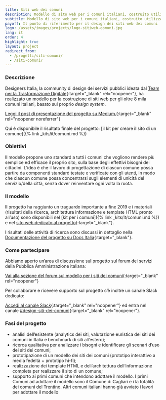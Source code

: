 ```yaml
---
title: Siti web dei comuni
description: Modello di sito web per i comuni italiani, costruito utilizzando il design system di Designers Italia.
subtitle: Modello di sito web per i comuni italiani, costruito utilizzando il design system di Designers Italia
payoff: Il punto di riferimento per il design dei siti web dei comuni
logo: /assets/images/projects/logo-sitiweb-comuni.jpg
lang: it
order: 4
highlight: true
layout: project
redirect_from:
  - /progetti/siti-comuni/
  - /siti-comuni/
---
```


### Descrizione

Designers Italia, la community di design dei servizi pubblici ideata dal [Team per la Trasformazione Digitale](https://teamdigitale.governo.it/){:target="_blank" rel="noopener"}, ha realizzato un modello per la costruzione di siti web per gli oltre 8 mila comuni italiani, basato sul proprio *design system*.

[Leggi il post di presentazione del progetto su Medium.](https://medium.com/team-per-la-trasformazione-digitale/modello-standard-sito-web-comuni-design-prototipo-mobile-first-open-source-organizzazione-contenuti-38b330e695a1){:target="_blank" rel="noopener noreferrer"}

Qui è disponibile il risultato finale del progetto:
[il kit per creare il sito di un comune]({% link _kits/it/comuni.md %})

### Obiettivi

Il modello propone uno standard a tutti i comuni che vogliono rendere più semplice ed efficace il proprio sito, sulla base degli effettivi bisogni dei cittadini. L’idea è che il lavoro di progettazione di ciascun comune possa partire da componenti standard testate e verificate con gli utenti, in modo che ciascun comune possa concentrarsi sugli elementi di unicità del servizio/della città, senza dover reinventare ogni volta la ruota.

### Il modello

Il progetto ha raggiunto un traguardo importante a fine 2019 e i materiali (risultati della ricerca, architettura informazione e template HTML pronto all’uso) sono disponibili nel [kit per i comuni]({% link _kits/it/comuni.md %}) e nel [sito web dedicato al progetto](https://italia.github.io/design-comuni-prototipi/){:target="_blank"}.

I risultati delle attività di ricerca sono discussi in dettaglio nella [Documentazione del progetto su Docs Italia](https://docs.italia.it/italia/designers-italia/design-comuni-docs){:target="_blank"}.

### Come partecipare

Abbiamo aperto un’area di discussione sul progetto sul forum dei servizi della Pubblica Amministrazione italiana:

[Vai alla sezione del forum sul modello per i siti dei comuni](https://forum.italia.it/t/un-modello-per-i-siti-dei-comuni-basato-sul-design-system-di-designers-italia/4468){:target="_blank" rel="noopener"}

Per collaborare e ricevere supporto sul progetto c’è inoltre un canale Slack dedicato:

[Accedi al canale Slack](https://slack.developers.italia.it/){:target="_blank" rel="noopener"} ed entra nel canale [#design-siti-dei-comuni](https://developersitalia.slack.com/archives/CME9AD8NN){:target="_blank" rel="noopener"}.

### Fasi del progetto

* analisi dell’esistente (analytics dei siti, valutazione euristica dei siti dei comuni in Italia e benchmark di siti all’estero);
* ricerca qualitativa per analizzare i bisogni e identificare gli scenari d’uso dei siti dei comuni;
* prototipazione di un modello dei siti dei comuni (prototipo interattivo a media fedeltà + prototipo hi-fi);
* realizzazione dei template HTML e dell’architettura dell’informazione completa per realizzare il sito di un comune;
* supporto ai primi comuni che intendono adottare il modello. I primi Comuni ad adottare il modello sono il Comune di Cagliari e i la totalità dei comuni del Trentino. Altri comuni italiani hanno già avviato i lavori per adottare il modello
